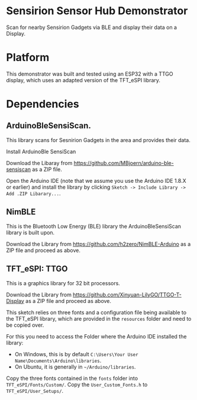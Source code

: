 # Sensirion Sensor Hub Demonstrator

Scan for nearby Sensirion Gadgets via BLE and display their data on a Display.

# Platform
This demonstrator was built and tested using an ESP32 with a TTGO display, which uses an adapted version of the TFT_eSPI library.

# Dependencies

## ArduinoBleSensiScan. 
This library scans for Sesnirion Gadgets in the area and provides their data.

Install ArduinoBle SensiScan

Download the Libaray from https://github.com/MBjoern/arduino-ble-sensiscan as a ZIP file. 

Open the Arduino IDE (note that we assume you use the Arduino IDE 1.8.X or earlier) and install the library by clicking `Sketch -> Include Library -> Add .ZIP Libarary...`. 

## NimBLE
This is the Bluetooth Low Energy (BLE) library the ArduinoBleSensiScan library is built upon.

Download the Library from https://github.com/h2zero/NimBLE-Arduino as a ZIP file and proceed as above.

## TFT_eSPI: TTGO
This is a graphics library for 32 bit processors. 

Download the Library from https://github.com/Xinyuan-LilyGO/TTGO-T-Display as a ZIP file and proceed as above.

This sketch relies on three fonts and a configuration file being available to the TFT_eSPI library, which are provided in the `resources` folder and need to be copied over.

For this you need to access the Folder where the Arduino IDE installed the library:
* On Windows, this is by default `C:\Users\Your User Name\Documents\Arduino\libraries`.
* On Ubuntu, it is generally in `~/Arduino/libraries`.

Copy the three fonts contained in the `fonts` folder into `TFT_eSPI/Fonts/Custom/`.
Copy the `User_Custom_Fonts.h` to `TFT_eSPI/User_Setups/`.